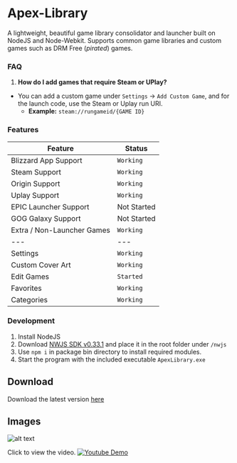 # Apex-Library
A lightweight, beautiful game library consolidator and launcher built on NodeJS and Node-Webkit. Supports common game libraries and custom games such as DRM Free (*pirated*) games.

### FAQ
1. **How do I add games that require Steam or UPlay?**
  - You can add a custom game under `Settings` -> `Add Custom Game`, and for the launch code, use the Steam or Uplay run URI.
    * **Example:** `steam://rungameid/{GAME ID}`

### Features
Feature | Status
--- | ---
Blizzard App Support | `Working`
Steam Support | `Working`
Origin Support | `Working`
Uplay Support | `Working`
EPIC Launcher Support | Not Started
GOG Galaxy Support | Not Started
Extra / Non-Launcher Games | `Working`
--- | ---
Settings | `Working`
Custom Cover Art | `Working`
Edit Games | `Started`
Favorites | `Working`
Categories | `Working`

### Development
1. Install NodeJS
2. Download [NWJS SDK v0.33.1](https://dl.nwjs.io/v0.33.1/nwjs-sdk-v0.33.1-win-x64.zip) and place it in the root folder under `/nwjs`
3. Use `npm i` in package bin directory to install required modules.
4. Start the program with the included executable `ApexLibrary.exe`

## Download
Download the latest version [here](https://github.com/uplusion23/Apex-Library/releases)


## Images

![alt text](https://i.imgur.com/kBlHow1.png "Library Page")

Click to view the video.
[![Youtube Demo](http://i3.ytimg.com/vi/RYdG7p6Ixy8/maxresdefault.jpg)](https://www.youtube.com/watch?v=RYdG7p6Ixy8)
